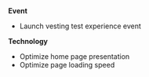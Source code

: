 ## <Badge type="warning" text="v0.7.0 Beta" vertical="middle"/> <Badge type="tip" text="2022-04-14" vertical="middle"/>

**Event**
- Launch vesting test experience event

**Technology**
- Optimize home page presentation
- Optimize page loading speed
